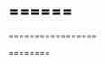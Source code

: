 ======
=============
<template>
  <div>
    <div>
      <!-- Code for the disabled input fields -->
      <label for="domain">Domain:</label>
      <input id="domain" v-model="employee.domain" disabled>

      <label for="group">Group:</label>
      <input id="group" v-model="employee.group" disabled>

      <label for="division">Division:</label>
      <input id="division" v-model="employee.division" disabled>

      <label for="area">Area:</label>
      <input id="area" v-model="employee.area" disabled>

      <label for="district">District:</label>
      <input id="district" v-model="employee.district" disabled>

      <label for="citySalesManager">City Sales Manager:</label>
      <input id="citySalesManager" v-model="employee.citySalesManager" disabled>

      <label for="zone">Zone:</label>
      <input id="zone" v-model="employee.zone" disabled>

      <label for="specialRoles">Special Roles:</label>
      <input id="specialRoles" v-model="employee.specialRoles" disabled>

      <label for="type">Type:</label>
      <input id="type" v-model="employee.type" disabled>

      <label for="status">Status:</label>
      <input id="status" v-model="employee.status" disabled>

      <label for="category">Category:</label>
      <input id="category" v-model="employee.category" disabled>
    </div>

    <h2>Employees</h2>
    <div class="table-container">
      <input v-model="searchText" placeholder="Search">
      <table>
        <thead>
          <tr>
            <th>Employee Number</th>
            <th>Employee Name</th>
            <th>Last Name</th>
            <th>First Name</th>
            <th>Effective Date</th>
            <th>Expiration Date</th>
            <th>Emp Payroll Status</th>
            <th>Job Title</th>
          </tr>
        </thead>
        <tbody>
          <tr v-for="employee in filteredEmployees" :key="employee.id">
            <td>{{ employee.employeeNumber }}</td>
            <td>{{ employee.employeeName }}</td>
            <td>{{ employee.lastName }}</td>
            <td>{{ employee.firstName }}</td>
            <td>{{ employee.effectiveDate }}</td>
            <td>{{ employee.expirationDate }}</td>
            <td>{{ employee.empPayrollStatus }}</td>
            <td>{{ employee.jobTitle }}</td>
          </tr>
        </tbody>
      </table>
    </div>

    <h2>Admin Override Employees</h2>
    <div class="table-container">
      <input v-model="adminSearchText" placeholder="Search">
      <table>
        <thead>
          <tr>
            <th>Employee Number</th>
            <th>Employee Name</th>
            <th>Last Name</th>
            <th>First Name</th>
            <th>Effective Date</th>
            <th>Expiration Date</th>
            <th>Emp Payroll Status</th>
            <th>Job Title</th>
          </tr>
        </thead>
        <tbody>
          <tr v-for="adminEmployee in filteredAdminEmployees" :key="adminEmployee.id">
            <td>{{ adminEmployee.employeeNumber }}</td>
            <td>{{ adminEmployee.employeeName }}</td>
            <td>{{ adminEmployee.lastName }}</td>
            <td>{{ adminEmployee.firstName }}</td>
            <td>{{ adminEmployee.effectiveDate }}</td>
            <td>{{ adminEmployee.expirationDate }}</td>
            <td>{{ adminEmployee.empPayrollStatus }}</td>
            <td>{{ adminEmployee.jobTitle }}</td>
          </tr>
        </tbody>
      </table>
    </div>
  </div>
</template>

<script>
export default {
  data() {
    return {
      employee: {
        domain: '',
        group: '',
        division: '',
        area: '',
        district: '',
        citySalesManager: '',
        zone: '',
        specialRoles: '',
        type: '',
        status: '',
        category: ''
      },
      searchText: '',
      adminSearchText: '',
      employees: [
        // Dummy employee data
        {
          id: 1,
          employeeNumber: '001',
          employeeName: 'John Doe',
          lastName: 'Doe',
          firstName: 'John',
          effectiveDate: '2022-01-01',
          expirationDate: '2022-12-31',
          empPayrollStatus: 'Active',
          jobTitle: 'Developer'
        },
        {
          id: 2,
          employeeNumber: '002',
          employeeName: 'Jane Smith',
          lastName: 'Smith',
          firstName: 'Jane',
          effectiveDate: '2022-01-01',
          expirationDate: '2022-12-31',
          empPayrollStatus: 'Active',
          jobTitle: 'Designer'
        }
      ]
    };
  },
  computed: {
    filteredEmployees() {
      // Filter employees based on search text
      return this.employees.filter(employee =>
        employee.employeeName.toLowerCase().includes(this.searchText.toLowerCase())
      );
    },
    filteredAdminEmployees() {
      // Filter admin override employees based on search text
      return this.employees.filter(employee =>
        employee.employeeName.toLowerCase().includes(this.adminSearchText.toLowerCase())
      );
    }
  }
};
</script>

<style>
/* Add your styles here */
.table-container {
  margin-top: 20px;
}

table {
  width: 100%;
  border-collapse: collapse;
}

th,
td {
  padding: 8px;
  border: 1px solid #ddd;
}

input[type="text"] {
  margin-bottom: 10px;
  padding: 4px;
  width: 200px;
}

/* Add any additional styles as needed */
</style>
=================

========
